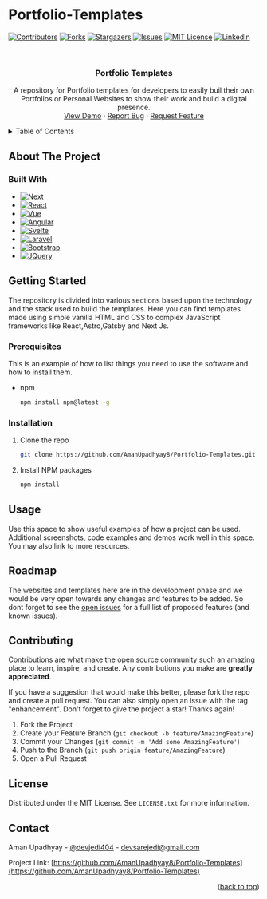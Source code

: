 # Portfolio-Templates
<a name="readme-top"></a>



<!-- PROJECT SHIELDS -->
<!--
*** I'm using markdown "reference style" links for readability.
*** Reference links are enclosed in brackets [ ] instead of parentheses ( ).
*** See the bottom of this document for the declaration of the reference variables
*** for contributors-url, forks-url, etc. This is an optional, concise syntax you may use.
*** https://www.markdownguide.org/basic-syntax/#reference-style-links
-->
[![Contributors][contributors-shield]][contributors-url]
[![Forks][forks-shield]][forks-url]
[![Stargazers][stars-shield]][stars-url]
[![Issues][issues-shield]][issues-url]
[![MIT License][license-shield]][license-url]
[![LinkedIn][linkedin-shield]][linkedin-url]



<!-- PROJECT LOGO -->
<br />
<div align="center">
  <a href="https://github.com/AmanUpadhyay8/Portfolio-Templates">
    <!-- <img src="images/logo.png" alt="Logo" width="80" height="80"> -->
  </a>

<h3 align="center">Portfolio Templates</h3>

  <p align="center">
    A repository for Portfolio templates for developers to easily buil their own Portfolios or Personal Websites to show their work and build a digital presence. 
    <br />
    <a href="https://github.com/AmanUpadhyay8/Portfolio-Templates">View Demo</a>
    ·
    <a href="https://github.com/AmanUpadhyay8/Portfolio-Templates/issues">Report Bug</a>
    ·
    <a href="https://github.com/AmanUpadhyay8/Portfolio-Templates/issues">Request Feature</a>
  </p>
</div>



<!-- TABLE OF CONTENTS -->
<details>
  <summary>Table of Contents</summary>
  <ol>
    <li>
      <a href="#about-the-project">About The Project</a>
      <ul>
        <li><a href="#built-with">Built With</a></li>
      </ul>
    </li>
    <li>
      <a href="#getting-started">Getting Started</a>
      <ul>
        <li><a href="#prerequisites">Prerequisites</a></li>
        <li><a href="#installation">Installation</a></li>
      </ul>
    </li>
    <li><a href="#usage">Usage</a></li>
    <li><a href="#roadmap">Roadmap</a></li>
    <li><a href="#contributing">Contributing</a></li>
    <li><a href="#license">License</a></li>
    <li><a href="#contact">Contact</a></li>
    <li><a href="#acknowledgments">Acknowledgments</a></li>
  </ol>
</details>



<!-- ABOUT THE PROJECT -->
## About The Project

<!-- [![Product Name Screen Shot][product-screenshot]](https://example.com) -->







### Built With

* [![Next][Next.js]][Next-url]
* [![React][React.js]][React-url]
* [![Vue][Vue.js]][Vue-url]
* [![Angular][Angular.io]][Angular-url]
* [![Svelte][Svelte.dev]][Svelte-url]
* [![Laravel][Laravel.com]][Laravel-url]
* [![Bootstrap][Bootstrap.com]][Bootstrap-url]
* [![JQuery][JQuery.com]][JQuery-url]





<!-- GETTING STARTED -->
## Getting Started

The repository is divided into various sections based upon the technology and the stack used to build the templates. Here you can find templates made using simple vanilla HTML and CSS to complex JavaScript frameworks like React,Astro,Gatsby and Next Js.

### Prerequisites

This is an example of how to list things you need to use the software and how to install them.
* npm
  ```sh
  npm install npm@latest -g
  ```

### Installation

1. Clone the repo
   ```sh
   git clone https://github.com/AmanUpadhyay8/Portfolio-Templates.git
   ```
2. Install NPM packages
   ```sh
   npm install
   ```




<!-- USAGE EXAMPLES -->
## Usage

Use this space to show useful examples of how a project can be used. Additional screenshots, code examples and demos work well in this space. You may also link to more resources.




<!-- ROADMAP -->
## Roadmap

The websites and templates here are in the development phase and we would be very open towards any changes and features to be added. So dont forget to see the [open issues](https://github.com/AmanUpadhyay8/Portfolio-Templates/issues) for a full list of proposed features (and known issues).




<!-- CONTRIBUTING -->
## Contributing

Contributions are what make the open source community such an amazing place to learn, inspire, and create. Any contributions you make are **greatly appreciated**.

If you have a suggestion that would make this better, please fork the repo and create a pull request. You can also simply open an issue with the tag "enhancement".
Don't forget to give the project a star! Thanks again!

1. Fork the Project
2. Create your Feature Branch (`git checkout -b feature/AmazingFeature`)
3. Commit your Changes (`git commit -m 'Add some AmazingFeature'`)
4. Push to the Branch (`git push origin feature/AmazingFeature`)
5. Open a Pull Request


<!-- LICENSE -->
## License

Distributed under the MIT License. See `LICENSE.txt` for more information.


<!-- CONTACT -->
## Contact

Aman Upadhyay - [@devjedi404](https://twitter.com/devjedi404) - devsarejedi@gmail.com

Project Link: [https://github.com/AmanUpadhyay8/Portfolio-Templates](https://github.com/AmanUpadhyay8/Portfolio-Templates)



<!-- ACKNOWLEDGMENTS -->
<!-- ## Acknowledgments

* []()
* []()
* []() -->

<p align="right">(<a href="#readme-top">back to top</a>)</p>



<!-- MARKDOWN LINKS & IMAGES -->
<!-- https://www.markdownguide.org/basic-syntax/#reference-style-links -->
[contributors-shield]: https://img.shields.io/github/contributors/AmanUpadhyay8/Portfolio-Templates.svg?style=for-the-badge
[contributors-url]: https://github.com/AmanUpadhyay8/Portfolio-Templates/graphs/contributors
[forks-shield]: https://img.shields.io/github/forks/AmanUpadhyay8/Portfolio-Templates.svg?style=for-the-badge
[forks-url]: https://github.com/AmanUpadhyay8/Portfolio-Templates/network/members
[stars-shield]: https://img.shields.io/github/stars/AmanUpadhyay8/Portfolio-Templates.svg?style=for-the-badge
[stars-url]: https://github.com/AmanUpadhyay8/Portfolio-Templates/stargazers
[issues-shield]: https://img.shields.io/github/issues/AmanUpadhyay8/Portfolio-Templates.svg?style=for-the-badge
[issues-url]: https://github.com/AmanUpadhyay8/Portfolio-Templates/issues
[license-shield]: https://img.shields.io/github/license/AmanUpadhyay8/Portfolio-Templates.svg?style=for-the-badge
[license-url]: https://github.com/AmanUpadhyay8/Portfolio-Templates/blob/master/LICENSE.txt
[linkedin-shield]: https://img.shields.io/badge/-LinkedIn-black.svg?style=for-the-badge&logo=linkedin&colorB=555
[linkedin-url]: https://linkedin.com/in/aman-upadhyay8
[product-screenshot]: images/screenshot.png
[Next.js]: https://img.shields.io/badge/next.js-000000?style=for-the-badge&logo=nextdotjs&logoColor=white
[Next-url]: https://nextjs.org/
[React.js]: https://img.shields.io/badge/React-20232A?style=for-the-badge&logo=react&logoColor=61DAFB
[React-url]: https://reactjs.org/
[Vue.js]: https://img.shields.io/badge/Vue.js-35495E?style=for-the-badge&logo=vuedotjs&logoColor=4FC08D
[Vue-url]: https://vuejs.org/
[Angular.io]: https://img.shields.io/badge/Angular-DD0031?style=for-the-badge&logo=angular&logoColor=white
[Angular-url]: https://angular.io/
[Svelte.dev]: https://img.shields.io/badge/Svelte-4A4A55?style=for-the-badge&logo=svelte&logoColor=FF3E00
[Svelte-url]: https://svelte.dev/
[Laravel.com]: https://img.shields.io/badge/Laravel-FF2D20?style=for-the-badge&logo=laravel&logoColor=white
[Laravel-url]: https://laravel.com
[Bootstrap.com]: https://img.shields.io/badge/Bootstrap-563D7C?style=for-the-badge&logo=bootstrap&logoColor=white
[Bootstrap-url]: https://getbootstrap.com
[JQuery.com]: https://img.shields.io/badge/jQuery-0769AD?style=for-the-badge&logo=jquery&logoColor=white
[JQuery-url]: https://jquery.com 
